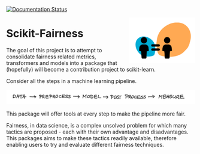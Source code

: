 [![Documentation Status](https://readthedocs.org/projects/scikit-fairness/badge/?version=latest)](https://scikit-fairness.readthedocs.io/en/latest/?badge=latest)

<img src="doc/_static/logo.png" width="35%" height="35%" align="right" />

# Scikit-Fairness

The goal of this project is to attempt to consolidate fairness
related metrics, transformers and models into a package that (hopefully)
will become a contribution project to scikit-learn.

Consider all the steps in a machine learning pipeline.

![](doc/_static/steps.png)

This package will offer tools at every step to make the pipeline more fair.

Fairness, in data science, is a complex unsolved problem for which many
tactics are proposed - each with their own advantage and disadvantages.
This packages aims to make these tactics readily available,
therefore enabling users to try and evaluate different fairness techniques.
